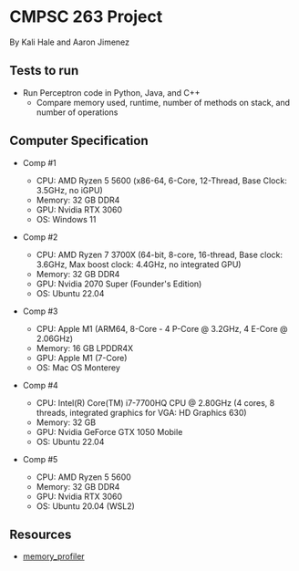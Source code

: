 # CMPSC 263 Project

By Kali Hale and Aaron Jimenez

## Tests to run

- Run Perceptron code in Python, Java, and C++
   + Compare memory used, runtime, number of methods on stack, and number of operations

## Computer Specification
* Comp #1
    * CPU: AMD Ryzen 5 5600 (x86-64, 6-Core, 12-Thread, Base Clock: 3.5GHz, no iGPU)
    * Memory: 32 GB DDR4
    * GPU: Nvidia RTX 3060
    * OS: Windows 11

* Comp #2
    * CPU: AMD Ryzen 7 3700X (64-bit, 8-core, 16-thread, Base clock: 3.6GHz, Max boost clock: 4.4GHz, no integrated GPU)
    * Memory: 32 GB DDR4
    * GPU: Nvidia 2070 Super (Founder's Edition)
    * OS: Ubuntu 22.04

* Comp #3
    * CPU: Apple M1 (ARM64, 8-Core - 4 P-Core @ 3.2GHz, 4 E-Core @ 2.06GHz)
    * Memory: 16 GB LPDDR4X
    * GPU: Apple M1 (7-Core)
    * OS: Mac OS Monterey

* Comp #4
    * CPU: Intel(R) Core(TM) i7-7700HQ CPU @ 2.80GHz (4 cores, 8 threads, integrated graphics for VGA: HD Graphics 630)
    * Memory: 32 GB
    * GPU: Nvidia GeForce GTX 1050 Mobile
    * OS: Ubuntu 22.04

* Comp #5
    * CPU: AMD Ryzen 5 5600
    * Memory: 32 GB DDR4
    * GPU: Nvidia RTX 3060
    * OS: Ubuntu 20.04 (WSL2)
    
## Resources
* [memory_profiler](https://www.geeksforgeeks.org/monitoring-memory-usage-of-a-running-python-program/)


